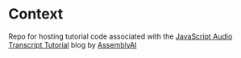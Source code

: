 # Context

Repo for hosting tutorial code associated with
the [JavaScript Audio Transcript Tutorial](https://www.assemblyai.com/blog/javascript-audio-transcript) blog by [AssemblyAI](https://www.assemblyai.com)

